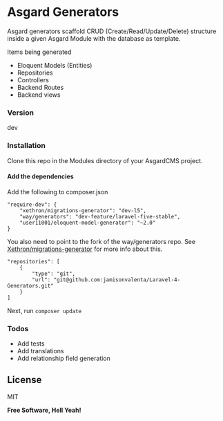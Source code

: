 # Asgard Generators

Asgard generators scaffold CRUD (Create/Read/Update/Delete) structure inside a given Asgard Module with the database as 
template.

Items being generated
  - Eloquent Models (Entities)
  - Repositories
  - Controllers
  - Backend Routes
  - Backend views

### Version
dev

### Installation

Clone this repo in the Modules directory of your AsgardCMS project.

#### Add the dependencies

Add the following to composer.json

```
"require-dev": {
    "xethron/migrations-generator": "dev-l5",
    "way/generators": "dev-feature/laravel-five-stable",
    "user11001/eloquent-model-generator": "~2.0"
}
```

You also need to point to the fork of the way/generators repo. See [Xethron/migrations-generator](https://github.com/Xethron/migrations-generator) for more info about this.

```
"repositories": [
    {
        "type": "git",
        "url": "git@github.com:jamisonvalenta/Laravel-4-Generators.git"
    }
]
```

Next, run `composer update`

### Todos

 - Add tests
 - Add translations
 - Add relationship field generation

License
----

MIT

**Free Software, Hell Yeah!**
